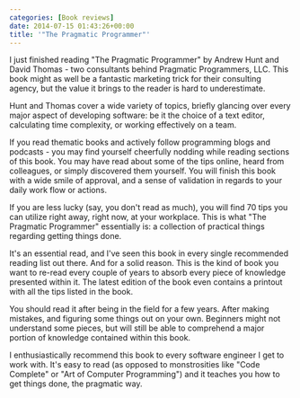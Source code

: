 ```yaml
---
categories: [Book reviews]
date: 2014-07-15 01:43:26+00:00
title: '"The Pragmatic Programmer"'
---
```


I just finished reading "The Pragmatic Programmer" by Andrew Hunt and David
Thomas - two consultants behind Pragmatic Programmers, LLC. This book might as
well be a fantastic marketing trick for their consulting agency, but the value
it brings to the reader is hard to underestimate.

Hunt and Thomas cover a wide variety of topics, briefly glancing over every
major aspect of developing software: be it the choice of a text editor,
calculating time complexity, or working effectively on a team.

If you read thematic books and actively follow programming blogs and podcasts -
you may find yourself cheerfully nodding while reading sections of this book.
You may have read about some of the tips online, heard from colleagues, or
simply discovered them yourself. You will finish this book with a wide smile of
approval, and a sense of validation in regards to your daily work flow or
actions.

If you are less lucky (say, you don't read as much), you will find 70 tips you
can utilize right away, right now, at your workplace. This is what "The
Pragmatic Programmer" essentially is: a collection of practical things
regarding getting things done.

It's an essential read, and I've seen this book in every single recommended
reading list out there. And for a solid reason. This is the kind of book you
want to re-read every couple of years to absorb every piece of knowledge
presented within it. The latest edition of the book even contains a printout
with all the tips listed in the book.

You should read it after being in the field for a few years. After making
mistakes, and figuring some things out on your own. Beginners might not
understand some pieces, but will still be able to comprehend a major portion of
knowledge contained within this book.

I enthusiastically recommend this book to every software engineer I get to work
with. It's easy to read (as opposed to monstrosities like "Code Complete" or
"Art of Computer Programming") and it teaches you how to get things done, the
pragmatic way.
